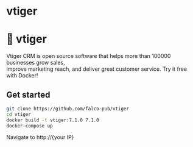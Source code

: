 # vtiger

# 🐯 vtiger

Vtiger CRM is open source software that helps more than 100000 businesses grow sales,  
improve marketing reach, and deliver great customer service. Try it free with Docker!

## Get started

```bash
git clone https://github.com/falco-pub/vtiger
cd vtiger
docker build -t vtiger:7.1.0 7.1.0
docker-compose up 
```

Navigate to http://{your IP}


